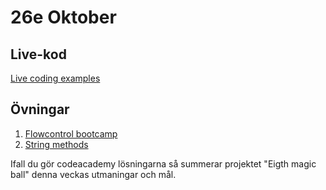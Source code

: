 # 26e Oktober

## Live-kod

[Live coding examples](live-coding/)

## Övningar

1. [Flowcontrol bootcamp](exercises/flowcontrol-bootcamp.md)
2. [String methods](exercises/exercise_strings.md)

Ifall du gör codeacademy lösningarna så summerar projektet "Eigth magic ball" denna veckas utmaningar och mål.
